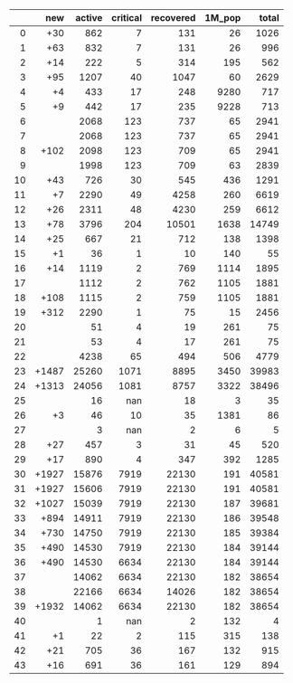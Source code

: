 |    |   new |   active |   critical |   recovered |   1M_pop |   total |
|---:|------:|---------:|-----------:|------------:|---------:|--------:|
|  0 |   +30 |      862 |          7 |         131 |       26 |    1026 |
|  1 |   +63 |      832 |          7 |         131 |       26 |     996 |
|  2 |   +14 |      222 |          5 |         314 |      195 |     562 |
|  3 |   +95 |     1207 |         40 |        1047 |       60 |    2629 |
|  4 |    +4 |      433 |         17 |         248 |     9280 |     717 |
|  5 |    +9 |      442 |         17 |         235 |     9228 |     713 |
|  6 |       |     2068 |        123 |         737 |       65 |    2941 |
|  7 |       |     2068 |        123 |         737 |       65 |    2941 |
|  8 |  +102 |     2098 |        123 |         709 |       65 |    2941 |
|  9 |       |     1998 |        123 |         709 |       63 |    2839 |
| 10 |   +43 |      726 |         30 |         545 |      436 |    1291 |
| 11 |    +7 |     2290 |         49 |        4258 |      260 |    6619 |
| 12 |   +26 |     2311 |         48 |        4230 |      259 |    6612 |
| 13 |   +78 |     3796 |        204 |       10501 |     1638 |   14749 |
| 14 |   +25 |      667 |         21 |         712 |      138 |    1398 |
| 15 |    +1 |       36 |          1 |          10 |      140 |      55 |
| 16 |   +14 |     1119 |          2 |         769 |     1114 |    1895 |
| 17 |       |     1112 |          2 |         762 |     1105 |    1881 |
| 18 |  +108 |     1115 |          2 |         759 |     1105 |    1881 |
| 19 |  +312 |     2290 |          1 |          75 |       15 |    2456 |
| 20 |       |       51 |          4 |          19 |      261 |      75 |
| 21 |       |       53 |          4 |          17 |      261 |      75 |
| 22 |       |     4238 |         65 |         494 |      506 |    4779 |
| 23 | +1487 |    25260 |       1071 |        8895 |     3450 |   39983 |
| 24 | +1313 |    24056 |       1081 |        8757 |     3322 |   38496 |
| 25 |       |       16 |        nan |          18 |        3 |      35 |
| 26 |    +3 |       46 |         10 |          35 |     1381 |      86 |
| 27 |       |        3 |        nan |           2 |        6 |       5 |
| 28 |   +27 |      457 |          3 |          31 |       45 |     520 |
| 29 |   +17 |      890 |          4 |         347 |      392 |    1285 |
| 30 | +1927 |    15876 |       7919 |       22130 |      191 |   40581 |
| 31 | +1927 |    15606 |       7919 |       22130 |      191 |   40581 |
| 32 | +1027 |    15039 |       7919 |       22130 |      187 |   39681 |
| 33 |  +894 |    14911 |       7919 |       22130 |      186 |   39548 |
| 34 |  +730 |    14750 |       7919 |       22130 |      185 |   39384 |
| 35 |  +490 |    14530 |       7919 |       22130 |      184 |   39144 |
| 36 |  +490 |    14530 |       6634 |       22130 |      184 |   39144 |
| 37 |       |    14062 |       6634 |       22130 |      182 |   38654 |
| 38 |       |    22166 |       6634 |       14026 |      182 |   38654 |
| 39 | +1932 |    14062 |       6634 |       22130 |      182 |   38654 |
| 40 |       |        1 |        nan |           2 |      132 |       4 |
| 41 |    +1 |       22 |          2 |         115 |      315 |     138 |
| 42 |   +21 |      705 |         36 |         167 |      132 |     915 |
| 43 |   +16 |      691 |         36 |         161 |      129 |     894 |